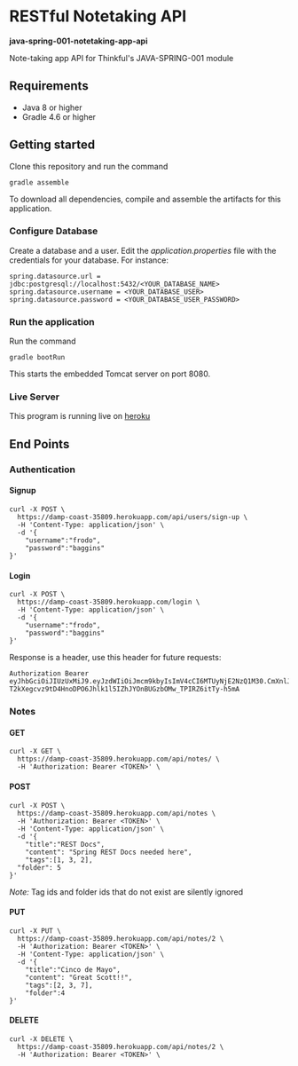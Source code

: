 # RESTful Notetaking API
__java-spring-001-notetaking-app-api__

Note-taking app API for Thinkful's JAVA-SPRING-001 module

## Requirements

- Java 8 or higher
- Gradle 4.6 or higher

## Getting started
Clone this repository and run the command

```
gradle assemble
```

To download all dependencies, compile and assemble the artifacts for this application. 

### Configure Database
Create a database and a user. Edit the _application.properties_ file with the credentials for your database. For instance:

```
spring.datasource.url = jdbc:postgresql://localhost:5432/<YOUR_DATABASE_NAME>
spring.datasource.username = <YOUR_DATABASE_USER>
spring.datasource.password = <YOUR_DATABASE_USER_PASSWORD>
```

### Run the application
Run the command

```
gradle bootRun
```
This starts the embedded Tomcat server on port 8080.


### Live Server
This program is running live on [heroku](https://damp-coast-35809.herokuapp.com/api/)

## End Points

### Authentication
#### Signup
```
curl -X POST \
  https://damp-coast-35809.herokuapp.com/api/users/sign-up \
  -H 'Content-Type: application/json' \
  -d '{
	"username":"frodo",
	"password":"baggins"
}'
```

#### Login
```
curl -X POST \
  https://damp-coast-35809.herokuapp.com/login \
  -H 'Content-Type: application/json' \
  -d '{
	"username":"frodo",
	"password":"baggins"
}'
```
Response is a header, use this header for future requests:

```
Authorization Bearer eyJhbGciOiJIUzUxMiJ9.eyJzdWIiOiJmcm9kbyIsImV4cCI6MTUyNjE2NzQ1M30.CmXnlJaL2AwvEA5ZuKxZLYwhcLa-T2kXegcvz9tD4HnoDPO6Jhlk1l5IZhJYOnBUGzbOMw_TPIRZ6itTy-h5mA
```

### Notes
#### GET
```
curl -X GET \
  https://damp-coast-35809.herokuapp.com/api/notes/ \
  -H 'Authorization: Bearer <TOKEN>' \
```

#### POST
```
curl -X POST \
  https://damp-coast-35809.herokuapp.com/api/notes \
  -H 'Authorization: Bearer <TOKEN>' \
  -H 'Content-Type: application/json' \
  -d '{
	"title":"REST Docs",
	"content": "Spring REST Docs needed here",
	"tags":[1, 3, 2],
  "folder": 5
}'
```

*Note:* Tag ids and folder ids that do not exist are silently ignored

#### PUT
```
curl -X PUT \
  https://damp-coast-35809.herokuapp.com/api/notes/2 \
  -H 'Authorization: Bearer <TOKEN>' \
  -H 'Content-Type: application/json' \
  -d '{
	"title":"Cinco de Mayo",
	"content": "Great Scott!!",
	"tags":[2, 3, 7],
	"folder":4
}'
```

#### DELETE
```
curl -X DELETE \
  https://damp-coast-35809.herokuapp.com/api/notes/2 \
  -H 'Authorization: Bearer <TOKEN>' \
```  
